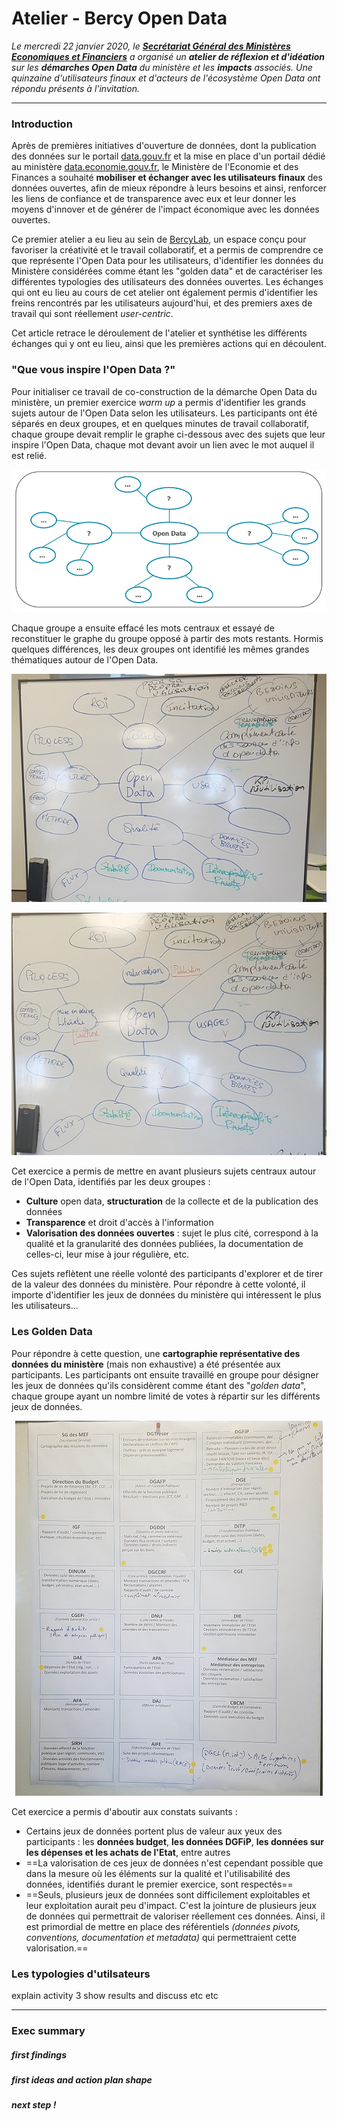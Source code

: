 # Atelier - Bercy Open Data
*Le mercredi 22 janvier 2020, le **[Secrétariat Général des Ministères Economiques et Financiers](https://www.economie.gouv.fr/vous-orienter/organigramme/secretariat-general-des-ministeres-economiques-et-financiers-sg)** a organisé un **atelier de réflexion et d'idéation** sur les **démarches Open Data** du ministère et les **impacts** associés. Une quinzaine d'utilisateurs finaux et d'acteurs de l'écosystème Open Data ont répondu présents à l'invitation.*
***
### Introduction
Après de premières initiatives d'ouverture de données, dont la publication des données sur le portail [data.gouv.fr](https://data.gouv.fr) et la mise en place d'un portail dédié au ministère [data.economie.gouv.fr](https://data.economie.gouv.fr), le Ministère de l'Economie et des Finances a souhaité **mobiliser et échanger avec les utilisateurs finaux** des données ouvertes, afin de mieux répondre à leurs besoins et ainsi, renforcer les liens de confiance et de transparence avec eux et leur donner les moyens d'innover et de générer de l'impact économique avec les données ouvertes. 

Ce premier atelier a eu lieu au sein de [BercyLab](https://www.economie.gouv.fr/mission-innovation/bienvenue-au-bercylab), un espace conçu pour favoriser la créativité et le travail collaboratif, et a permis de comprendre ce que représente l'Open Data pour les utilisateurs, d'identifier les données du Ministère considérées comme étant les "golden data" et de caractériser les différentes typologies des utilisateurs des données ouvertes. Les échanges qui ont eu lieu au cours de cet atelier ont également permis d'identifier les freins rencontrés par les utilisateurs aujourd'hui, et des premiers axes de travail qui sont réellement *user-centric*.

Cet article retrace le déroulement de l'atelier et synthétise les différents échanges qui y ont eu lieu, ainsi que les premières actions qui en découlent.

### "Que vous inspire l'Open Data ?"
Pour initialiser ce travail de co-construction de la démarche Open Data du ministère, un premier exercice *warm up* a permis d'identifier les grands sujets autour de l'Open Data selon les utilisateurs. 
Les participants ont été séparés en deux groupes, et en quelques minutes de travail collaboratif, chaque groupe devait remplir le graphe ci-dessous avec des sujets que leur inspire l'Open Data, chaque mot devant avoir un lien avec le mot auquel il est relié. 

<p align="center">
  <img src="warm_up_1.PNG"/>
</p>

Chaque groupe a ensuite effacé les mots centraux et essayé de reconstituer le graphe du groupe opposé à partir des mots restants. Hormis quelques différences, les deux groupes ont identifié les mêmes grandes thématiques autour de l'Open Data.

<p align="center">
  <img src="warm_up_2.jpg"/>
</p>

<p align="center">
  <img src="warm_up_3.jpg"/>
</p>

Cet exercice a permis de mettre en avant plusieurs sujets centraux autour de l'Open Data, identifiés par les deux groupes : 
* **Culture** open data, **structuration** de la collecte et de la publication des données
* **Transparence** et droit d'accès à l'information
* **Valorisation des données ouvertes** : sujet le plus cité, correspond à la qualité et la granularité des données publiées, la documentation de celles-ci, leur mise à jour régulière, etc.

Ces sujets reflètent une réelle volonté des participants d'explorer et de tirer de la valeur des données du ministère. Pour répondre à cette volonté, il importe d'identifier les jeux de données du ministère qui intéressent le plus les utilisateurs...


### Les Golden Data
Pour répondre à cette question, une **cartographie représentative des données du ministère** (mais non exhaustive) a été présentée aux participants. Les participants ont ensuite travaillé en groupe pour désigner les jeux de données qu'ils considèrent comme étant des "*golden data*", chaque groupe ayant un nombre limité de votes à répartir sur les différents jeux de données. 

<p align="center">
  <img src="golden_data_2.jpg"/>
</p>

Cet exercice a permis d'aboutir aux constats suivants :
* Certains jeux de données portent plus de valeur aux yeux des participants : les **données budget**, **les données DGFiP**, **les données sur les dépenses et les achats de l'Etat**, entre autres
* ==La valorisation de ces jeux de données n'est cependant possible que dans la mesure où les éléments sur la qualité et l'utilisabilité des données, identifiés durant le premier exercice, sont respectés==
* ==Seuls, plusieurs jeux de données sont difficilement exploitables et leur exploitation aurait peu d'impact. C'est la jointure de plusieurs jeux de données qui permettrait de valoriser réellement ces données. Ainsi, il est primordial de mettre en place des référentiels *(données pivots, conventions, documentation et metadata)* qui permettraient cette valorisation.==

### Les typologies d'utilsateurs
explain activity 3
show results and discuss etc etc

---
### Exec summary

##### first findings
##### first ideas and action plan shape
##### next step !

